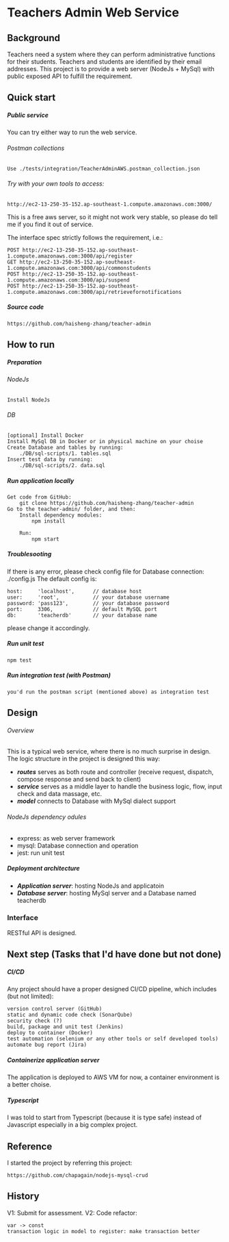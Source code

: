 Teachers Admin Web Service
========

## Background

Teachers need a system where they can perform administrative functions for their students. Teachers and students are identified by their email addresses.
This project is to provide a web server (NodeJs + MySql) with public exposed API to fulfill the requirement.

## Quick start

##### Public service
You can try either way to run the web service.

###### Postman collections
    Use ./tests/integration/TeacherAdminAWS.postman_collection.json
    
###### Try with your own tools to access:
    http://ec2-13-250-35-152.ap-southeast-1.compute.amazonaws.com:3000/

This is a free aws server, so it might not work very stable, so please do tell me if you find it out of service.

The interface spec strictly follows the requirement, i.e.:

    POST http://ec2-13-250-35-152.ap-southeast-1.compute.amazonaws.com:3000/api/register
    GET http://ec2-13-250-35-152.ap-southeast-1.compute.amazonaws.com:3000/api/commonstudents
    POST http://ec2-13-250-35-152.ap-southeast-1.compute.amazonaws.com:3000/api/suspend
    POST http://ec2-13-250-35-152.ap-southeast-1.compute.amazonaws.com:3000/api/retrievefornotifications

##### Source code
    https://github.com/haisheng-zhang/teacher-admin

## How to run

##### Preparation
###### NodeJs
    Install NodeJs

###### DB
    [optional] Install Docker
    Install MySql DB in Docker or in physical machine on your choise
    Create Database and tables by running:
        ./DB/sql-scripts/1. tables.sql
    Insert test data by running:
        ./DB/sql-scripts/2. data.sql

##### Run application locally
    Get code from GitHub:
        git clone https://github.com/haisheng-zhang/teacher-admin
	Go to the teacher-admin/ folder, and then:
		Install dependency modules:
			npm install

		Run:
			npm start

##### Troublesooting
If there is any error, please check config file for Database connection:
    ./config.js
The default config is:

	host:     'localhost', 	    // database host
	user:     'root',           // your database username
	password: 'pass123',        // your database password
	port:     3306,             // default MySQL port
	db:       'teacherdb'       // your database name

please change it accordingly.

##### Run unit test
    npm test

##### Run integration test (with Postman)
    you'd run the postman script (mentioned above) as integration test 

## Design

###### Overview
This is a typical web service, where there is no much surprise in design.
The logic structure in the project is designed this way:

- ***routes*** serves as both route and controller (receive request, dispatch, compose response and send back to client)
- ***service*** serves as a middle layer to handle the business logic, flow, input check and data massage, etc.
- ***model*** connects to Database with MySql dialect support

###### NodeJs dependency odules

- express: as web server framework
- mysql: Database connection and operation
- jest: run unit test

##### Deployment architecture 
- ***Application server***: hosting NodeJs and applicatoin
- ***Database server***: hosting MySql server and a Database named teacherdb

### Interface
RESTful API is designed.

## Next step (Tasks that I'd have done but not done)

##### CI/CD
Any project should have a proper designed CI/CD pipeline, which includes (but not limited):

    version control server (GitHub)
    static and dynamic code check (SonarQube)
    security check (?)
    build, package and unit test (Jenkins)
    deploy to container (Docker)
    test automation (selenium or any other tools or self developed tools)
    automate bug report (Jira)

##### Containerize application server
The application is deployed to AWS VM for now, a container environment is a better choise.

##### Typescript
I was told to start from Typescript (because it is type safe) instead of Javascript especially in a big complex project.

## Reference

I started the project by referring this project:
    
    https://github.com/chapagain/nodejs-mysql-crud

## History

V1: Submit for assessment.
V2: Code refactor:

    var -> const
    transaction logic in model to register: make transaction better


